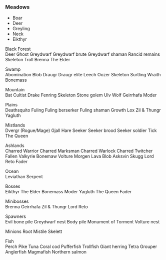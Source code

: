 ### Meadows
- Boar
- Deer
- Greyling
- Neck
- Eikthyr

Black Forest	
Deer
Ghost
Greydwarf
Greydwarf brute
Greydwarf shaman
Rancid remains
Skeleton
Troll
Brenna
The Elder

Swamp	
Abomination
Blob
Draugr
Draugr elite
Leech
Oozer
Skeleton
Surtling
Wraith
Bonemass

Mountain	
Bat
Cultist
Drake
Fenring
Skeleton
Stone golem
Ulv
Wolf
Geirrhafa
Moder

Plains	
Deathsquito
Fuling
Fuling berserker
Fuling shaman
Growth
Lox
Zil & Thungr
Yagluth

Mistlands	
Dvergr (Rogue/Mage)
Gjall
Hare
Seeker
Seeker brood
Seeker soldier
Tick
The Queen

Ashlands	
Charred Warrior
Charred Marksman
Charred Warlock
Charred Twitcher
Fallen Valkyrie
Bonemaw
Volture
Morgen
Lava Blob
Asksvin
Skugg
Lord Reto
Fader

Ocean	
Leviathan
Serpent

Bosses	
Eikthyr
The Elder
Bonemass
Moder
Yagluth
The Queen
Fader

Minibosses	
Brenna
Geirrhafa
Zil & Thungr
Lord Reto

Spawners	
Evil bone pile
Greydwarf nest
Body pile
Monument of Torment
Volture nest

Minions	
Root
Mistile
Skelett

Fish	
Perch
Pike
Tuna
Coral cod
Pufferfish
Trollfish
Giant herring
Tetra
Grouper
Anglerfish
Magmafish
Northern salmon
